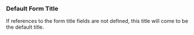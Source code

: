 ### Default Form Title
If references to the form title fields are not defined, this title will come to be the default title.
